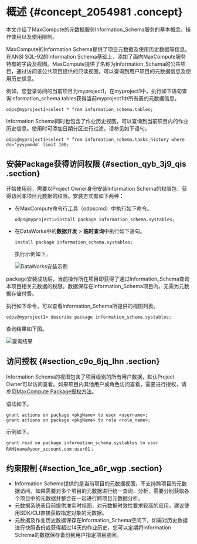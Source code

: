 # 概述 {#concept_2054981 .concept}

本文介绍了MaxCompute的元数据服务Information\_Schema服务的基本概念，操作使用以及使用限制。

MaxCompute的Information Schema提供了项目元数据及使用历史数据等信息。在ANSI SQL-92的Information Schema基础上，添加了面向MaxCompute服务特有的字段及视图。MaxCompute提供了名称为Information\_Schema的公共项目，通过访问该公共项目提供的只读视图，可以查询到用户项目的元数据信息及使用历史信息。

例如，您登录访问的当前项目为myproject1，在myproject1中，执行如下语句查询information\_schema.tables获得当前myproject1中所有表的元数据信息。

``` {#codeblock_dtz_3sw_fhz .lanuage-sql}
odps@myproject1>select * from information_schema.tables;
```

Information Schema同时也包含了作业历史视图，可以查询到当前项目内的作业历史信息。使用时可添加日期分区进行过滤，请参见如下语句。

``` {#codeblock_h64_uun_7bh .lanuage-sql}
odps@myproject1>select * from information_schema.tasks_history where ds=‘yyyymmdd' limit 100;
```

## 安装Package获得访问权限 {#section_qyb_3j9_qis .section}

开始使用前，需要以Project Owner身份安装Information Schema的权限包，获得访问本项目元数据的权限。安装方式有如下两种：

-   在MaxCompute命令行工具（odpscmd）中执行如下命令。

    ``` {#codeblock_l84_js4_ayf .lanuage-sql}
    odps@myproject1>install package information_schema.systables;
    ```

-   在DataWorks中的**数据开发** \> **临时查询**中执行如下语句。

    ``` {#codeblock_cdo_m0y_13k .lanuage-sql}
    install package information_schema.systables;
    ```

    执行示例如下。

    ![DataWorks安装示例](http://static-aliyun-doc.oss-cn-hangzhou.aliyuncs.com/assets/img/1631189/156776495259293_zh-CN.png)


package安装成功后，当前操作所在项目即获得了通过Information\_Schema查询本项目相关元数据的权限。数据保存在Information\_Schema项目内，无需为元数据存储付费。

执行如下命令，可以查看Information\_Schema所提供的视图列表。

``` {#codeblock_0ar_fqn_u4v .lanuage-sql}
odps@myproject1> describe package information_schema.systables;
```

查询结果如下图。

![查询结果](http://static-aliyun-doc.oss-cn-hangzhou.aliyuncs.com/assets/img/1631189/156776495259269_zh-CN.png)

## 访问授权 {#section_c9o_6jq_lhn .section}

Information Schema的视图包含了项目级别的所有用户数据，默认Project Owner可以访问查看。如果项目内其他用户或角色访问查看，需要进行授权，请参见[MaxCompute Package授权方法](cn.zh-CN/管理/安全功能详解/跨项目空间的资源分享/Package的使用方法.md#)。

语法如下。

``` {#codeblock_eie_p6v_79g .lanuage-sql}
grant actions on package <pkgName> to user <username>;
grant actions on package <pkgName> to role <role_name>;
```

示例如下。

``` {#codeblock_mp6_wd0_uld .lanuage-sql}
grant read on package information_schema.systables to user RAM$name@your_account.com:user01；
```

## 约束限制 {#section_1ce_a6r_wgp .section}

-   Information Schema提供的是当前项目的元数据视图，不支持跨项目的元数据访问。如果需要对多个项目的元数据进行统一查询、分析，需要分别获取各个项目中的元数据并整合在一起进行跨项目元数据分析。
-   元数据系统表目前提供准实时视图，对元数据时效性要求较高的应用，建议使用SDK/CLI直接获取指定对象的元数据。
-   元数据及作业历史数据保存在Information\_Schema空间下，如需对历史数据进行快照备份或获得超过14天的作业历史，您可以定期将Information Schema的数据保存备份到用户指定项目空间。

